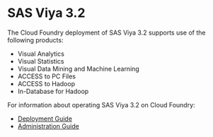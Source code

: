 # SAS Viya 3.2

The Cloud Foundry deployment of SAS Viya 3.2 supports use of the following
products:

* Visual Analytics
* Visual Statistics
* Visual Data Mining and Machine Learning
* ACCESS to PC Files
* ACCESS to Hadoop
* In-Database for Hadoop

For information about operating SAS Viya 3.2 on Cloud Foundry:

* [Deployment Guide](http://go.documentation.sas.com/?cdcId=calcdc&cdcVersion=3.2&docsetId=dplyml0cld&docsetTarget=titlepage.htm&locale=en)
* [Administration Guide](http://go.documentation.sas.com/?cdcId=calcdc&cdcVersion=3.2&docsetId=calcld&docsetTarget=titlepage.htm&locale=en)
